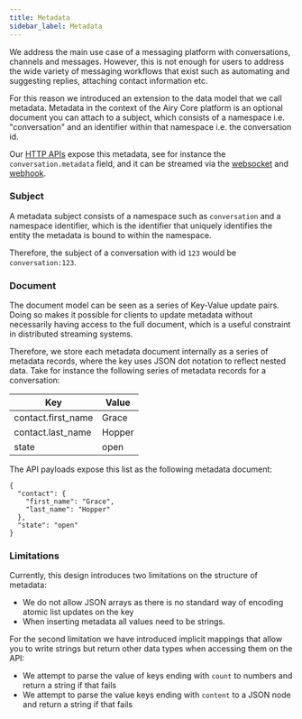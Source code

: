 ```yaml
---
title: Metadata
sidebar_label: Metadata
---
```


We address the main use case of a messaging platform with conversations, channels and messages. However, this
is not enough for users to address the wide variety of messaging workflows that exist such as automating and
suggesting replies, attaching contact information etc.

For this reason we introduced an extension to the data model that we call metadata. Metadata in the context
of the Airy Core platform is an optional document you can attach to a subject, which consists of a
namespace i.e. "conversation" and an identifier within that namespace i.e. the conversation id.

Our [HTTP APIs](/api/endpoints/introduction.md) expose this metadata, see for instance the
`conversation.metadata` field, and it can be streamed via the [websocket](/api/websocket.md) and [webhook](/api/webhook.md).

### Subject

A metadata subject consists of a namespace such as `conversation` and a namespace identifier, which is
the identifier that uniquely identifies the entity the metadata is bound to within the namespace.

Therefore, the subject of a conversation with id `123` would be `conversation:123`.

### Document

The document model can be seen as a series of Key-Value update pairs. Doing so makes it possible for clients
to update metadata without necessarily having access to the full document, which is a useful constraint
in distributed streaming systems.

Therefore, we store each metadata document internally as a series of metadata records, where the key uses
JSON dot notation to reflect nested data. Take for instance the following series of metadata records
for a conversation:

| Key                | Value  |
| ------------------ | ------ |
| contact.first_name | Grace  |
| contact.last_name  | Hopper |
| state              | open   |

The API payloads expose this list as the following metadata document:

```json5
{
  "contact": {
    "first_name": "Grace",
    "last_name": "Hopper"
  },
  "state": "open"
}
```

### Limitations

Currently, this design introduces two limitations on the structure of metadata:

- We do not allow JSON arrays as there is no standard way of encoding atomic list updates on the key
- When inserting metadata all values need to be strings.

For the second limitation we have introduced implicit mappings that allow you to write strings
but return other data types when accessing them on the API:

- We attempt to parse the value of keys ending with `count` to numbers and return a string if that fails
- We attempt to parse the value keys ending with `content` to a JSON node and return a string if that fails
